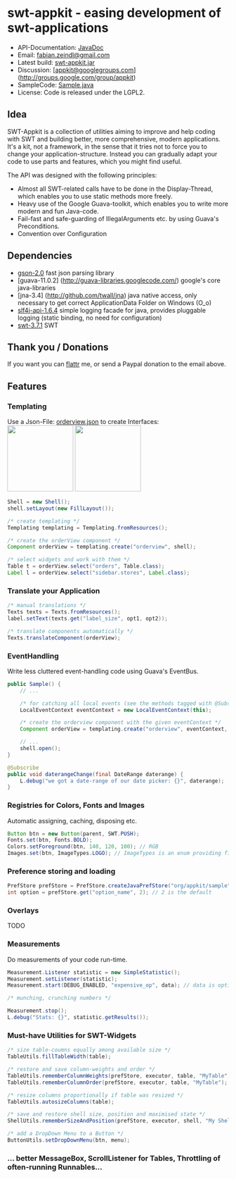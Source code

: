 
swt-appkit - easing development of swt-applications
==========================================

* API-Documentation: [JavaDoc](http://fab1an.github.com/appkit/javadoc/)
* Email: fabian.zeindl@gmail.com
* Latest build: [swt-appkit.jar](http://fab1an.github.com/appkit/swt-appkit.jar)
* Discussion: [appkit@googlegroups.com] (http://groups.google.com/group/appkit)
* SampleCode: [Sample.java](http://github.com/fab1an/appkit/blob/master/src/org/appkit/sample/Sample.java)
* License: Code is released under the LGPL2.

Idea
-------

SWT-Appkit is a collection of utilities aiming to improve and help coding with SWT and
building better, more comprehensive, modern applications.
It's a kit, not a framework, in the sense that it tries not to force you to change your
application-structure. Instead you can gradually adapt your code to use parts and features,
which you might find useful.

The API was designed with the following principles:
* Almost all SWT-related calls have to be done in the Display-Thread, which enables you to use static methods more freely. 
* Heavy use of the Google Guava-toolkit, which enables you to write more modern and fun Java-code.
* Fail-fast and safe-guarding of IllegalArguments etc. by using Guava's Preconditions.
* Convention over Configuration

Dependencies
------------------------

* [gson-2.0](http://google-gson.googlecode.com) fast json parsing library
* [guava-11.0.2] (http://guava-libraries.googlecode.com/) google's core java-libraries
* [jna-3.4] (http://github.com/twall/jna) java native access, only necessary to get correct ApplicationData Folder on Windows (O_o)
* [slf4j-api-1.6.4](http://slf4j.org/) simple logging facade for java, provides pluggable logging (static binding, no need for configuration)
* [swt-3.7.1](http://www.eclipse.org/swt) SWT

Thank you / Donations
------------------------------------

If you want you can [flattr](http://flattr.com/profile/cel1ne) me, or send a Paypal donation to the email above.

Features
-------------------------------

### Templating ###

Use a Json-File: [orderview.json](http://fab1an.github.com/appkit/orderview.json) to create Interfaces:    
<img src="http://fab1an.github.com/appkit/orderview-json.png" height="150px"/>
<img src="http://fab1an.github.com/appkit/Orderview-Sample.png" height="150px"/>    

```java
Shell = new Shell();
shell.setLayout(new FillLayout());

/* create templating */
Templating templating = Templating.fromResources();

/* create the orderView component */
Component orderView = templating.create("orderview", shell);

/* select widgets and work with them */
Table t = orderView.select("orders", Table.class);
Label l = orderView.select("sidebar.stores", Label.class);
```

### Translate your Application ###
```java
/* manual translations */
Texts texts = Texts.fromResources();
label.setText(texts.get("label_size", opt1, opt2));

/* translate components automatically */
Texts.translateComponent(orderView);
```

### EventHandling
Write less cluttered event-handling code using Guava's EventBus.

```java
public Sample() {
	// ...

	/* for catching all local events (see the methods tagged with @Subscribe) */
	LocalEventContext eventContext = new LocalEventContext(this);

	/* create the orderview component with the given eventContext */
	Component orderView = templating.create("orderview", eventContext, shell);

	// ...
	shell.open();
}

@Subscribe
public void daterangeChange(final DateRange daterange) {
	L.debug("we got a date-range of our date picker: {}", daterange);
}
```
### Registries for Colors, Fonts and Images ###
Automatic assigning, caching, disposing etc.

```java
Button btn = new Button(parent, SWT.PUSH);
Fonts.set(btn, Fonts.BOLD);
Colors.setForeground(btn, 140, 120, 100); // RGB
Images.set(btn, ImageTypes.LOGO); // ImageTypes is an enum providing filenames
```

### Preference storing and loading ###

```java
PrefStore prefStore = PrefStore.createJavaPrefStore("org/appkit/sample");
int option = prefStore.get("option_name", 2); // 2 is the default
```


### Overlays ###

TODO

### Measurements
Do measurements of your code run-time.
```java
Measurement.Listener statistic = new SimpleStatistic();
Measurement.setListener(statistic);
Measurement.start(DEBUG_ENABLED, "expensive_op", data); // data is optional

/* munching, crunching numbers */

Measurement.stop();
L.debug("Stats: {}", statistic.getResults());
```

### Must-have Utilities for SWT-Widgets ###
```java
/* size table-coumns equally among available size */
TableUtils.fillTableWidth(table);

/* restore and save column-weights and order */
TableUtils.rememberColumnWeights(prefStore, executor, table, "MyTable");
TableUtils.rememberColumnOrder(prefStore, executor, table, "MyTable");

/* resize columns proportionally if table was resized */
TableUtils.autosizeColumns(table);

/* save and restore shell size, position and maximised state */
ShellUtils.rememberSizeAndPosition(prefStore, executor, shell, "My Shell", defWidth, defHeight, defX, defY);

/* add a DropDown Menu to a Button */
ButtonUtils.setDropDownMenu(btn, menu);
```

### … better MessageBox, ScrollListener for Tables, Throttling of often-running Runnables…
